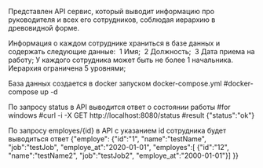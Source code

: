 Представлен API сервис, который выводит информацию про руководителя и всех его сотрудников, соблюдая иерархию в древовидной форме.

Информация о каждом сотруднике храниться в базе данных и содержать следующие данные:
 1 Имя;
 2 Должность;
 3 Дата приема на работу;
У каждого сотрудника может быть не более 1 начальника. Иерархия ограничена 5 уровнями;

База данных создается в docker запуском docker-compose.yml
#docker-compose up -d

По запросу status в API выводится ответ о состоянии работы 
#for windows
#curl -i -X GET http://localhost:8080/status
#result {"status":"ok"}

По запросу employes/{id} в API с указанием id сотрудника будет выводиться ответ
{"employe":
  {"id":"1",
  "name":"testName",
  "job":"testJob",
  "employe_at":"2020-01-01",
  "employes":[
    {"id":"12",
    "name":"testName2",
    "job":"testJob2",
    "employe_at":"2000-01-01"}]
 }}
